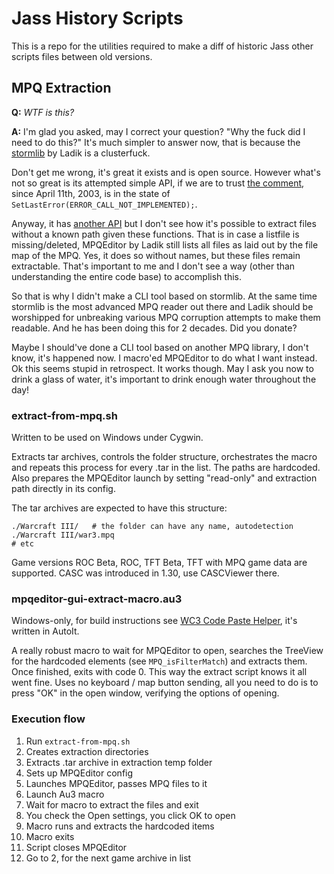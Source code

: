 # Jass History Scripts

This is a repo for the utilities required to make a diff of historic Jass other scripts files between old versions.

## MPQ Extraction

**Q:** *WTF is this?*

**A:** I'm glad you asked, may I correct your question? "Why the fuck did I need to do this?" It's much simpler to answer now, that is because the [stormlib](https://github.com/ladislav-zezula/StormLib) by Ladik is a clusterfuck.

Don't get me wrong, it's great it exists and is open source. However what's not so great is its attempted simple API, if we are to trust
[the comment](https://github.com/ladislav-zezula/StormLib/commit/3a926f0228c68d7d91cf3946624d7859976440ec#diff-d0a5ce336620fdb95c78115f8952999277e761790910658313f7b93fb28adc5b),
since April 11th, 2003, is in the state of `SetLastError(ERROR_CALL_NOT_IMPLEMENTED);`.

Anyway, it has [another API](https://github.com/ladislav-zezula/StormLib/blob/bf6a10b5e54c541ba5b17562ab139e58eac6393c/src/StormLib.h#L990) but I don't see how it's possible to extract files without a known path given these functions. That is in case a listfile is missing/deleted, MPQEditor by Ladik still lists all files as laid out by the file map of the MPQ. Yes, it does so without names, but these files remain extractable. That's important to me and I don't see a way (other than understanding the entire code base) to accomplish this.

So that is why I didn't make a CLI tool based on stormlib. At the same time stormlib is the most advanced MPQ reader out there and Ladik should be worshipped for unbreaking various MPQ corruption attempts to make them readable. And he has been doing this for 2 decades. Did you donate?

Maybe I should've done a CLI tool based on another MPQ library, I don't know, it's happened now. I macro'ed MPQEditor to do what I want instead. Ok this seems stupid in retrospect. It works though. May I ask you now to drink a glass of water, it's important to drink enough water throughout the day!

### extract-from-mpq.sh

Written to be used on Windows under Cygwin.

Extracts tar archives, controls the folder structure, orchestrates the macro and repeats this process for every .tar in the list. The paths are hardcoded. Also prepares the MPQEditor launch by setting "read-only" and extraction path directly in its config.

The tar archives are expected to have this structure:

```
./Warcraft III/   # the folder can have any name, autodetection
./Warcraft III/war3.mpq
# etc
```

Game versions ROC Beta, ROC, TFT Beta, TFT with MPQ game data are supported. CASC was introduced in 1.30, use CASCViewer there.

### mpqeditor-gui-extract-macro.au3

Windows-only, for build instructions see [WC3 Code Paste Helper](https://github.com/Luashine/wc3-debug-console-paste-helper), it's written in AutoIt.

A really robust macro to wait for MPQEditor to open, searches the TreeView for the hardcoded elements (see `MPQ_isFilterMatch`) and extracts them. Once finished, exits with code 0. This way the extract script knows it all went fine. Uses no keyboard / map button sending, all you need to do is to press "OK" in the open window, verifying the options of opening.

### Execution flow

1. Run `extract-from-mpq.sh`
2. Creates extraction directories
3. Extracts .tar archive in extraction temp folder
4. Sets up MPQEditor config
5. Launches MPQEditor, passes MPQ files to it
5. Launch Au3 macro
6. Wait for macro to extract the files and exit
7. You check the Open settings, you click OK to open
8. Macro runs and extracts the hardcoded items
9. Macro exits
10. Script closes MPQEditor
11. Go to 2, for the next game archive in list
